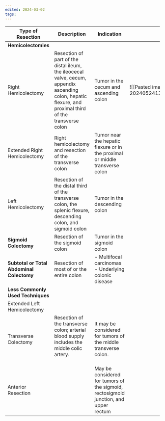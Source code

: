```yaml
---
edited: 2024-03-02
tags:
---
```


| **Type of Resection**                     | **Description**                                                                                                                                          | **Indication**                                                                       |                                      |
| ----------------------------------------- | -------------------------------------------------------------------------------------------------------------------------------------------------------- | ------------------------------------------------------------------------------------ | ------------------------------------ |
| **Hemicolectomies**                       |                                                                                                                                                          |                                                                                      |                                      |
| Right Hemicolectomy                       | Resection of part of the distal ileum, the ileocecal valve, cecum, appendix ascending colon, hepatic flexure, and proximal third of the transverse colon | Tumor in the cecum and ascending colon                                               | ![[Pasted image 20240524133233.png]] |
| Extended Right Hemicolectomy              | Right hemicolectomy and resection of the transverse colon                                                                                                | Tumor near the hepatic flexure or in the proximal or middle transverse colon         |                                      |
| Left Hemicolectomy                        | Resection of the distal third of the transverse colon, the splenic flexure, descending colon, and sigmoid colon                                          | Tumor in the descending colon                                                        |                                      |
| **Sigmoid Colectomy**                     | Resection of the sigmoid colon                                                                                                                           | Tumor in the sigmoid colon                                                           |                                      |
| **Subtotal or Total Abdominal Colectomy** | Resection of most of or the entire colon                                                                                                                 | - Multifocal carcinomas<br>- Underlying colonic disease                              |                                      |
| **Less Commonly Used Techniques**         |                                                                                                                                                          |                                                                                      |                                      |
| Extended Left Hemicolectomy               |                                                                                                                                                          |                                                                                      |                                      |
| Transverse Colectomy                      | Resection of the transverse colon; arterial blood supply includes the middle colic artery.<br><br>                                                       | It may be considered for tumors of the middle transverse colon.                      |                                      |
| Anterior Resection                        |                                                                                                                                                          | May be considered for tumors of the sigmoid, rectosigmoid junction, and upper rectum |                                      |

